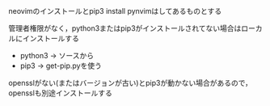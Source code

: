 neovimのインストールとpip3 install pynvimはしてあるものとする

管理者権限がなく，python3またはpip3がインストールされてない場合はローカルにインストールする

- python3 -> ソースから
- pip3 -> get-pip.pyを使う

opensslがない(またはバージョンが古い)とpip3が動かない場合があるので，opensslも別途インストールする
